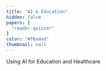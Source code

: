 ```yaml
---
title: "AI & Education"
hidden: false
papers: [
  "reader-quizzer"
]
color: "#f6adad"
thumbnail: null
---
```

Using AI for Education and Healthcare
